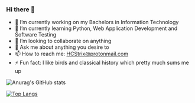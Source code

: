 ### Hi there 👋

- 🔭 I’m currently working on my Bachelors in Information Technology
- 🌱 I’m currently learning Python, Web Application Development and Software Testing
- 👯 I’m looking to collaborate on anything 
- 💬 Ask me about anything you desire to
- 📫 How to reach me: HCStrix@protonmail.com
- ⚡ Fun fact: I like birds and classical history which pretty much sums me up


![Anurag's GitHub stats](https://github-readme-stats.vercel.app/api?username=HamishDrogemuller&show_icons=true&theme=tokyonight&count_private=true)

[![Top Langs](https://github-readme-stats.vercel.app/api/top-langs/?username=HamishDrogemuller&layout=compact&theme=tokyonight)](https://github.com/anuraghazra/github-readme-stats)


<!--
**HamishDrogemuller/HamishDrogemuller** is a ✨ _special_ ✨ repository because its `README.md` (this file) appears on your GitHub profile.

Here are some ideas to get you started:

- 🔭 I’m currently working on my Bachelors in Information Technology
- 🌱 I’m currently learning Python, Web Application Development and Software Testing
- 👯 I’m looking to collaborate on anything 
- 💬 Ask me about anything you desire to
- 📫 How to reach me: HCStrix@protonmail.com
- ⚡ Fun fact: I like birds and history which pretty much sums me up
-->
